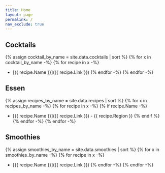 ```yaml
---
title: Home
layout: page
permalink: /
nav_exclude: true
---
```

## Cocktails
{% assign cocktail_by_name = site.data.cocktails | sort %}
{% for x in cocktail_by_name -%}
{% for recipe in x -%}
- [{{ recipe.Name }}]({{ recipe.Link }})
{% endfor -%}
{% endfor -%}

## Essen
{% assign recipes_by_name = site.data.recipes | sort %}
{% for x in recipes_by_name -%}
{% for recipe in x -%}
{% if recipe.Name -%}
- [{{ recipe.Name }}]({{ recipe.Link }}) - {{ recipe.Region }}
{% endif %}
{% endfor -%}
{% endfor -%}

## Smoothies
{% assign smoothies_by_name = site.data.smoothies | sort %}
{% for x in smoothies_by_name -%}
{% for recipe in x -%}
- [{{ recipe.Name }}]({{ recipe.Link }})
{% endfor -%}
{% endfor -%}